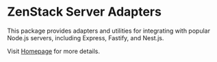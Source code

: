 # ZenStack Server Adapters

This package provides adapters and utilities for integrating with popular Node.js servers, including Express, Fastify, and Nest.js.

Visit [Homepage](https://zenstack.dev) for more details.
